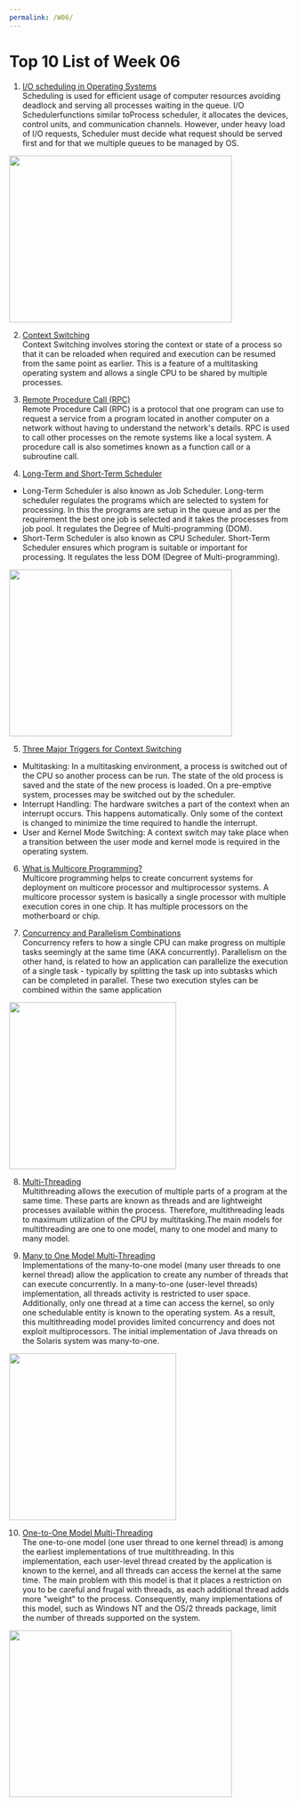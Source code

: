 ```yaml
---
permalink: /W06/
---
```

# Top 10 List of Week 06

1. [I/O scheduling in Operating Systems](https://www.geeksforgeeks.org/i-o-scheduling-in-operating-systems/) <br>
Scheduling is used for efficient usage of computer resources avoiding deadlock and serving all processes waiting in the queue.
I/O Schedulerfunctions similar toProcess scheduler, it allocates the devices, control units, and communication channels. However, under heavy load of I/O requests, Scheduler must decide what request should be served first and for that we multiple queues to be managed by OS.
<img src="https://media.geeksforgeeks.org/wp-content/uploads/20200827132940/SharedMemorySoham.png" width="400" height="300">


2. [Context Switching](https://www.tutorialspoint.com/what-is-context-switching-in-operating-system) <br>
Context Switching involves storing the context or state of a process so that it can be reloaded when required and execution can be resumed from the same point as earlier. This is a feature of a multitasking operating system and allows a single CPU to be shared by multiple processes.

3. [Remote Procedure Call (RPC)](https://searchapparchitecture.techtarget.com/definition/Remote-Procedure-Call-RPC) <br>
Remote Procedure Call (RPC) is a protocol that one program can use to request a service from a program located in another computer on a network without having to understand the network's details. RPC is used to call other processes on the remote systems like a local system. A procedure call is also sometimes known as a function call or a subroutine call.


4. [Long-Term and Short-Term Scheduler](https://www.geeksforgeeks.org/difference-between-long-term-and-short-term-scheduler/) <br>
* Long-Term Scheduler is also known as Job Scheduler. Long-term scheduler regulates the programs which are selected to system for processing. In this the programs are setup in the queue and as per the requirement the best one job is selected and it takes the processes from job pool. It regulates the Degree of Multi-programming (DOM).
* Short-Term Scheduler is also known as CPU Scheduler. Short-Term Scheduler ensures which program is suitable or important for processing. It regulates the less DOM (Degree of Multi-programming).
<img src="https://media.geeksforgeeks.org/wp-content/uploads/20191227161652/Untitled-Diagram-150.png" width="400" height="300">


5. [Three Major Triggers for Context Switching](https://www.tutorialspoint.com/what-is-context-switching-in-operating-system) <br>
* Multitasking: In a multitasking environment, a process is switched out of the CPU so another process can be run. The state of the old process is saved and the state of the new process is loaded. On a pre-emptive system, processes may be switched out by the scheduler.
* Interrupt Handling: The hardware switches a part of the context when an interrupt occurs. This happens automatically. Only some of the context is changed to minimize the time required to handle the interrupt.
* User and Kernel Mode Switching: A context switch may take place when a transition between the user mode and kernel mode is required in the operating system.

6. [What is Multicore Programming?](https://www.tutorialspoint.com/what-is-multicore-programming) <br>
Multicore programming helps to create concurrent systems for deployment on multicore processor and multiprocessor systems. A multicore processor system is basically a single processor with multiple execution cores in one chip. It has multiple processors on the motherboard or chip. 

7. [Concurrency and Parallelism Combinations](http://tutorials.jenkov.com/java-concurrency/concurrency-vs-parallelism.html) <br>
Concurrency refers to how a single CPU can make progress on multiple tasks seemingly at the same time (AKA concurrently). Parallelism on the other hand, is related to how an application can parallelize the execution of a single task - typically by splitting the task up into subtasks which can be completed in parallel. These two execution styles can be combined within the same application
<img src="https://miro.medium.com/max/1170/1*cFUbDHxooUtT9KiBy-0SXQ.jpeg" width="300" height="300">

8. [Multi-Threading](https://www.tutorialspoint.com/multi-threading-models) <br>
Multithreading allows the execution of multiple parts of a program at the same time. These parts are known as threads and are lightweight processes available within the process. Therefore, multithreading leads to maximum utilization of the CPU by multitasking.The main models for multithreading are one to one model, many to one model and many to many model. 


9. [Many to One Model Multi-Threading](https://docs.oracle.com/cd/E19620-01/805-4031/6j3qv1oej/index.html) <br>
Implementations of the many-to-one model (many user threads to one kernel thread) allow the application to create any number of threads that can execute concurrently. In a many-to-one (user-level threads) implementation, all threads activity is restricted to user space. Additionally, only one thread at a time can access the kernel, so only one schedulable entity is known to the operating system. As a result, this multithreading model provides limited concurrency and does not exploit multiprocessors. The initial implementation of Java threads on the Solaris system was many-to-one.
<img src="https://media.geeksforgeeks.org/wp-content/cdn-uploads/gq/2015/07/many_to_many1.jpg" width="300" height="300">

10. [One-to-One Model Multi-Threading](https://docs.oracle.com/cd/E19620-01/805-4031/6j3qv1oej/index.html) <br>
The one-to-one model (one user thread to one kernel thread) is among the earliest implementations of true multithreading. In this implementation, each user-level thread created by the application is known to the kernel, and all threads can access the kernel at the same time. The main problem with this model is that it places a restriction on you to be careful and frugal with threads, as each additional thread adds more "weight" to the process. Consequently, many implementations of this model, such as Windows NT and the OS/2 threads package, limit the number of threads supported on the system.
<img src="https://www.cs.uic.edu/~jbell/CourseNotes/OperatingSystems/images/Chapter4/4_06_OneToOne.jpg" width="400" height="300">

